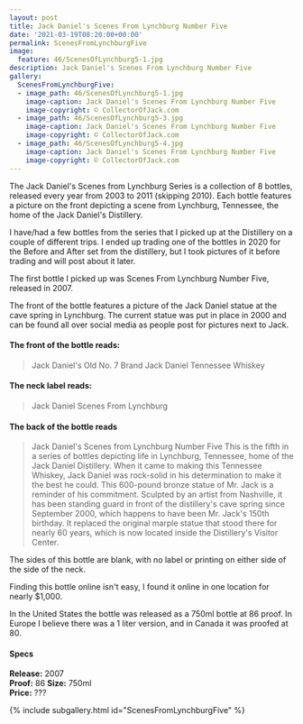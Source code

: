 ```yaml
---
layout: post
title: Jack Daniel's Scenes From Lynchburg Number Five
date: '2021-03-19T08:20:00+00:00'
permalink: ScenesFromLynchburgFive
image:
  feature: 46/ScenesOfLynchburg5-1.jpg
description: Jack Daniel's Scenes From Lynchburg Number Five
gallery:
  ScenesFromLynchburgFive:
  - image_path: 46/ScenesOfLynchburg5-1.jpg
    image-caption: Jack Daniel's Scenes From Lynchburg Number Five
    image-copyright: © CollectorOfJack.com
  - image_path: 46/ScenesOfLynchburg5-3.jpg
    image-caption: Jack Daniel's Scenes From Lynchburg Number Five
    image-copyright: © CollectorOfJack.com
  - image_path: 46/ScenesOfLynchburg5-4.jpg
    image-caption: Jack Daniel's Scenes From Lynchburg Number Five
    image-copyright: © CollectorOfJack.com
---
```


The Jack Daniel's Scenes from Lynchburg Series is a collection of 8 bottles, released every year from 2003 to 2011 (skipping 2010). Each bottle features a picture on the front depicting a scene from Lynchburg, Tennessee, the home of the Jack Daniel's Distillery.

I have/had a few bottles from the series that I picked up at the Distillery on a couple of different trips. I ended up trading one of the bottles in 2020 for the Before and After set from the distillery, but I took pictures of it before trading and will post about it later.

The first bottle I picked up was Scenes From Lynchburg Number Five, released in 2007. 

The front of the bottle features a picture of the Jack Daniel statue at the cave spring in Lynchburg. The current statue was put in place in 2000 and can be found all over social media as people post for pictures next to Jack.

#### The front of the bottle reads:

> Jack Daniel's
> Old No. 7 Brand
> Jack Daniel Tennessee Whiskey

#### The neck label reads: 

> Jack Daniel Scenes From Lynchburg

#### The back of the bottle reads

> Jack Daniel's
> Scenes from Lynchburg Number Five
> This is the fifth in a series of bottles depicting life in Lynchburg, Tennessee, home of the Jack Daniel Distillery. When it came to making this Tennessee Whiskey, Jack Daniel was rock-solid in his determination to make it the best he could. This 600-pound bronze statue of Mr. Jack is a reminder of his commitment. Sculpted by an artist from Nashville, it has been standing guard in front of the distillery's cave spring since September 2000, which happens to have been Mr. Jack's 150th birthday. It replaced the original marple statue that stood there for nearly 60 years, which is now located inside the Distillery's Visitor Center.

The sides of this bottle are blank, with no label or printing on either side of the side of the neck. 

Finding this bottle online isn't easy, I found it online in one location for nearly $1,000. 

In the United States the bottle was released as a 750ml bottle at 86 proof. In Europe I believe there was a 1 liter version, and in Canada it was proofed at 80.


#### Specs

**Release:** 2007  
**Proof:** 86
**Size:** 750ml  
**Price:** ???

{% include subgallery.html id="ScenesFromLynchburgFive" %}
